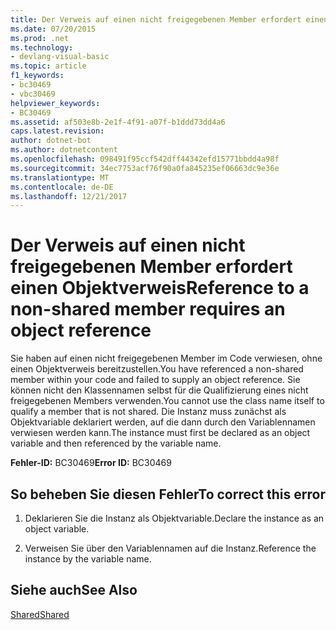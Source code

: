 ```yaml
---
title: Der Verweis auf einen nicht freigegebenen Member erfordert einen Objektverweis
ms.date: 07/20/2015
ms.prod: .net
ms.technology:
- devlang-visual-basic
ms.topic: article
f1_keywords:
- bc30469
- vbc30469
helpviewer_keywords:
- BC30469
ms.assetid: af503e8b-2e1f-4f91-a07f-b1ddd73dd4a6
caps.latest.revision: 
author: dotnet-bot
ms.author: dotnetcontent
ms.openlocfilehash: 098491f95ccf542dff44342efd15771bbdd4a98f
ms.sourcegitcommit: 34ec7753acf76f90a0fa845235ef06663dc9e36e
ms.translationtype: MT
ms.contentlocale: de-DE
ms.lasthandoff: 12/21/2017
---
```

# <a name="reference-to-a-non-shared-member-requires-an-object-reference"></a><span data-ttu-id="f7853-102">Der Verweis auf einen nicht freigegebenen Member erfordert einen Objektverweis</span><span class="sxs-lookup"><span data-stu-id="f7853-102">Reference to a non-shared member requires an object reference</span></span>
<span data-ttu-id="f7853-103">Sie haben auf einen nicht freigegebenen Member im Code verwiesen, ohne einen Objektverweis bereitzustellen.</span><span class="sxs-lookup"><span data-stu-id="f7853-103">You have referenced a non-shared member within your code and failed to supply an object reference.</span></span> <span data-ttu-id="f7853-104">Sie können nicht den Klassennamen selbst für die Qualifizierung eines nicht freigegebenen Members verwenden.</span><span class="sxs-lookup"><span data-stu-id="f7853-104">You cannot use the class name itself to qualify a member that is not shared.</span></span> <span data-ttu-id="f7853-105">Die Instanz muss zunächst als Objektvariable deklariert werden, auf die dann durch den Variablennamen verwiesen werden kann.</span><span class="sxs-lookup"><span data-stu-id="f7853-105">The instance must first be declared as an object variable and then referenced by the variable name.</span></span>  
  
 <span data-ttu-id="f7853-106">**Fehler-ID:** BC30469</span><span class="sxs-lookup"><span data-stu-id="f7853-106">**Error ID:** BC30469</span></span>  
  
## <a name="to-correct-this-error"></a><span data-ttu-id="f7853-107">So beheben Sie diesen Fehler</span><span class="sxs-lookup"><span data-stu-id="f7853-107">To correct this error</span></span>  
  
1.  <span data-ttu-id="f7853-108">Deklarieren Sie die Instanz als Objektvariable.</span><span class="sxs-lookup"><span data-stu-id="f7853-108">Declare the instance as an object variable.</span></span>  
  
2.  <span data-ttu-id="f7853-109">Verweisen Sie über den Variablennamen auf die Instanz.</span><span class="sxs-lookup"><span data-stu-id="f7853-109">Reference the instance by the variable name.</span></span>  
  
## <a name="see-also"></a><span data-ttu-id="f7853-110">Siehe auch</span><span class="sxs-lookup"><span data-stu-id="f7853-110">See Also</span></span>  
   
   
 [<span data-ttu-id="f7853-111">Shared</span><span class="sxs-lookup"><span data-stu-id="f7853-111">Shared</span></span>](../../visual-basic/language-reference/modifiers/shared.md)  


